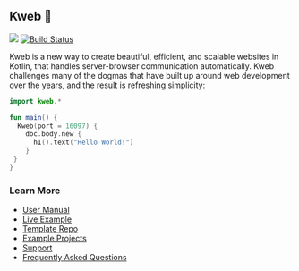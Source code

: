 ## Kweb 🦆

[![](https://jitpack.io/v/kwebio/kweb-core.svg)](https://jitpack.io/#kwebio/kweb-core) [![Build Status](https://github.com/kwebio/kweb-core/workflows/tests/badge.svg?branch=master)](https://github.com/kwebio/kweb-core/actions?query=branch%3Amaster+workflow%3Atests)

Kweb is a new way to create beautiful, efficient, and scalable websites in Kotlin, that handles server-browser communication automatically.  Kweb challenges many of the dogmas that have built up around web development over the years, and the result is refreshing simplicity:

```kotlin
import kweb.*

fun main() {
  Kweb(port = 16097) {
    doc.body.new {
      h1().text("Hello World!")
    }
 }
}
```

### Learn More

* [User Manual](http://docs.kweb.io/)
* [Live Example](http://demo.kweb.io:7659/)
* [Template Repo](https://github.com/kwebio/kweb-template)
* [Example Projects](https://github.com/kwebio/kweb-demos)
* [Support](https://github.com/kwebio/kweb-core/issues)
* [Frequently Asked Questions](http://docs.kweb.io/en/latest/faq.html)

